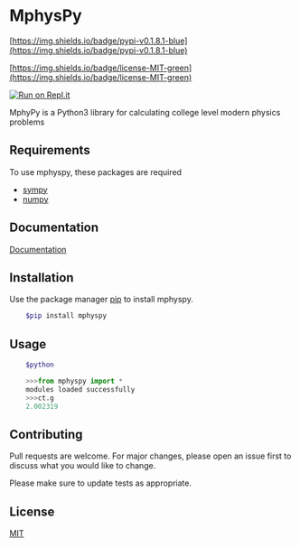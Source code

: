# MphysPy

[https://img.shields.io/badge/pypi-v0.1.8.1-blue](https://img.shields.io/badge/pypi-v0.1.8.1-blue)

[https://img.shields.io/badge/license-MIT-green](https://img.shields.io/badge/license-MIT-green)

[![Run on Repl.it](https://repl.it/badge/github/eunchan1001/mphyspy)](https://repl.it/github/eunchan1001/mphyspy)

MphyPy is a Python3 library for calculating college level modern physics problems

## Requirements

To use mphyspy, these packages are required

- [sympy](https://www.sympy.org/en/index.html)
- [numpy](https://numpy.org)

## Documentation

[Documentation](DOCUMENTATION.md)

## Installation

Use the package manager [pip](https://pip.pypa.io/en/stable/) to install mphyspy.

```bash
    $pip install mphyspy
```
## Usage
```bash
    $python
```
```python
    >>>from mphyspy import *
    modules loaded successfully
    >>>ct.g
    2.002319
```
## Contributing

Pull requests are welcome. For major changes, please open an issue first to discuss what you would like to change.

Please make sure to update tests as appropriate.

## License

[MIT](https://choosealicense.com/licenses/mit/)
